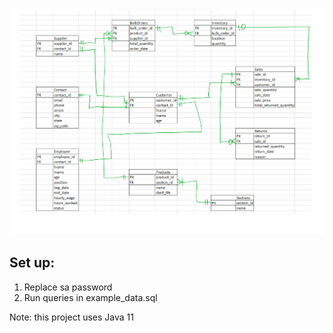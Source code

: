 ![Database Diagram](./CrowsFootDiagram.jpg)

## Set up:
1. Replace sa password
2. Run queries in example_data.sql

Note: this project uses Java 11